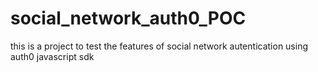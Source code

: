 # social_network_auth0_POC
this is a project to test the features of social network autentication using auth0 javascript sdk
